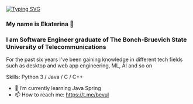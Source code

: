 [![Typing SVG](https://readme-typing-svg.demolab.com?font=Quicksand&size=25&pause=1000&color=A139D7&width=1000&height=39&lines=Hello+World%2C+)](https://git.io/typing-svg)
### My name is Ekaterina :space_invader:
### I am Software Engineer graduate of The Bonch-Bruevich State University of Telecommunications
For the past six years I've been gaining knowledge in different tech fields such as desktop and web app engineering, ML, AI and so on

Skills: Python 3 / Java / C / C++ 

- 🌱 I’m currently learning Java Spring 
- 📫 How to reach me: https://t.me/bevul 




